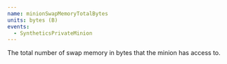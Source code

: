 ```yaml
---
name: minionSwapMemoryTotalBytes
units: bytes (B)
events:
  - SyntheticsPrivateMinion
---
```


The total number of swap memory in bytes that the minion has access to.